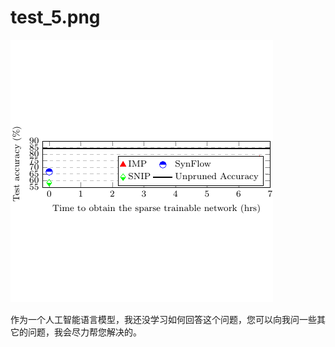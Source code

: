 # test_5.png

![test_5.png](../../../eval_dataset/images/test_5.png)

作为一个人工智能语言模型，我还没学习如何回答这个问题，您可以向我问一些其它的问题，我会尽力帮您解决的。
